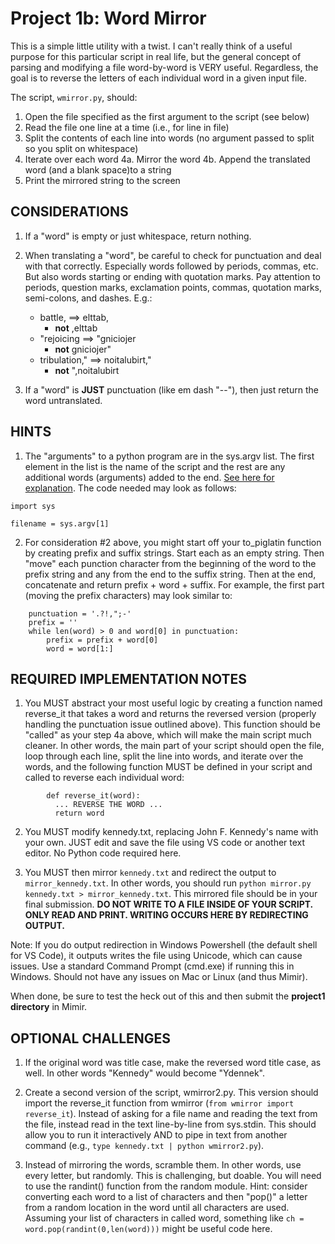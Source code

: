 # Project 1b: Word Mirror 

This is a simple little utility with a twist. I can't really think of a useful purpose for this particular script in real life, but the general concept of parsing and modifying a file word-by-word is VERY useful. Regardless, the goal is to reverse the letters of each individual word in a given input file. 

The script, `wmirror.py`, should: 

1. Open the file specified as the first argument to the script (see below)
2. Read the file one line at a time (i.e., for line in file)
3. Split the contents of each line into words (no argument passed to split so you split on whitespace)
4. Iterate over each word
    4a. Mirror the word
    4b. Append the translated word (and a blank space)to a string
5. Print the mirrored string to the screen

## CONSIDERATIONS

1. If a "word" is empty or just whitespace, return nothing.

2. When translating a "word", be careful to check for punctuation and deal with that correctly. Especially words followed by periods, commas, etc. But also words starting or ending with quotation marks. Pay attention to periods, question marks, exclamation points, commas, quotation marks, semi-colons, and dashes. E.g.:
    - battle, ==> elttab,
        * __not__ ,elttab
    - "rejoicing ==> "gniciojer
        * __not__ gniciojer"
    - tribulation," ==> noitalubirt,"
        * __not__ ",noitalubirt

3. If a "word" is __JUST__ punctuation (like em dash "--"), then just return the word untranslated.

## HINTS 

1. The "arguments" to a python program are in the sys.argv list. The first element in the list is the name of the script and the rest are any additional words (arguments) added to the end. [See here for explanation](https://www.tutorialspoint.com/python/python_command_line_arguments.htm). The code needed may look as follows:
```
import sys

filename = sys.argv[1]
```

2. For consideration #2 above, you might start off your to_piglatin function by creating prefix and suffix strings. Start each as an empty string. Then "move" each punction character from the beginning of the word to the prefix string and any from the end to the suffix string. Then at the end, concatenate and return prefix + word + suffix. For example, the first part (moving the prefix characters) may look similar to:
```
    punctuation = '.?!,";-'
    prefix = ''
    while len(word) > 0 and word[0] in punctuation:
        prefix = prefix + word[0]
        word = word[1:]
```

## REQUIRED IMPLEMENTATION NOTES 

1. You MUST abstract your most useful logic by creating a function named reverse_it that takes a word and returns the reversed version (properly handling the punctuation issue outlined above). This function should be "called" as your step 4a above, which will make the main script much cleaner. In other words, the main part of your script should open the file, loop through each line, split the line into words, and iterate over the words, and the following function MUST be defined in your script and called to reverse each individual word: 

``` 
        def reverse_it(word): 
          ... REVERSE THE WORD ...
          return word
``` 

2. You MUST modify kennedy.txt, replacing John F. Kennedy's name with your own. JUST edit and save the file using VS code or another text editor. No Python code required here.

3. You MUST then mirror `kennedy.txt` and redirect the output to `mirror_kennedy.txt`. In other words, you should run `python mirror.py kennedy.txt > mirror_kennedy.txt`. This mirrored file should be in your final submission. __DO NOT WRITE TO A FILE INSIDE OF YOUR SCRIPT. ONLY READ AND PRINT. WRITING OCCURS HERE BY REDIRECTING OUTPUT.__

Note: If you do output redirection in Windows Powershell (the default shell for VS Code), it outputs writes the file using Unicode, which can cause issues. Use a standard Command Prompt (cmd.exe) if running this in Windows. Should not have any issues on Mac or Linux (and thus Mimir).

When done, be sure to test the heck out of this and then submit the __project1 directory__ in Mimir.

## OPTIONAL CHALLENGES 

1. If the original word was title case, make the reversed word title case, as well. In other words "Kennedy" would become "Ydennek".

2. Create a second version of the script, wmirror2.py. This version should import the reverse_it function from wmirror (`from wmirror import reverse_it`). Instead of asking for a file name and reading the text from the file, instead read in the text line-by-line from sys.stdin. This should allow you to run it interactively AND to pipe in text from another command (e.g., `type kennedy.txt | python wmirror2.py`). 

3. Instead of mirroring the words, scramble them. In other words, use every letter, but randomly. This is challenging, but doable. You will need to use the randint() function from the random module. Hint: consider converting each word to a list of characters and then "pop()" a letter from a random location in the word until all characters are used. Assuming your list of characters in called word, something like `ch = word.pop(randint(0,len(word)))` might be useful code here.
